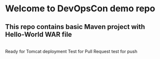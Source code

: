 # Welcome to DevOpsCon demo repo
## This repo contains basic Maven project with Hello-World WAR file 
<BR> Ready for Tomcat deployment 
Test for Pull Request
test for push
